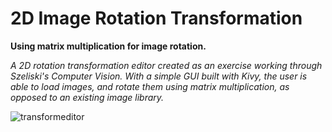 # 2D Image Rotation Transformation
**Using matrix multiplication for image rotation.**

*A 2D rotation transformation editor created as an exercise working through Szeliski's Computer Vision. With a simple GUI built with Kivy, the user is able to load images, and rotate them using matrix multiplication, as opposed to an existing image library.*

![transformeditor](https://user-images.githubusercontent.com/38335612/189754824-421bd210-d33f-4ca6-8135-283c11aebb3b.png)
